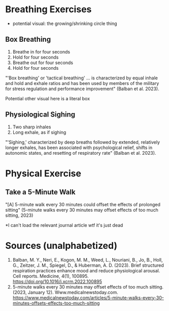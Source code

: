 # Breathing Exercises
- potential visual: the growing/shrinking circle thing

## Box Breathing
1. Breathe in for four seconds
2. Hold for four seconds
3. Breathe out for four seconds
4. Hold for four seconds

"'Box breathing' or 'tactical breathing' ... is characterized by equal inhale and hold and exhale ratios and has been used by members of the military for stress regulation and performance improvement" (Balban et al. 2023).

Potential other visual here is a literal box

## Physiological Sighing
1. Two sharp inhales
2. Long exhale, as if sighing

"'Sighing,' characterized by deep breaths followed by extended, relatively longer exhales, has been associated with psychological relief, shifts in autonomic states, and resetting of respiratory rate" (Balban et al. 2023).

# Physical Exercise
## Take a 5-Minute Walk
"[A] 5-minute walk every 30 minutes could offset the effects of prolonged sitting" (5-minute walks every 30 minutes may offset effects of too much sitting, 2023)

*I can't load the relevant journal article wtf it's just dead


# Sources (unalphabetized)
1. Balban, M. Y., Neri, E., Kogon, M. M., Weed, L., Nouriani, B., Jo, B., Holl, G., Zeitzer, J. M., Spiegel, D., & Huberman, A. D. (2023). Brief structured respiration practices enhance mood and reduce physiological arousal. Cell reports. Medicine, 4(1), 100895. https://doi.org/10.1016/j.xcrm.2022.100895
2. 5-minute walks every 30 minutes may offset effects of too much sitting. (2023, January 12). Www.medicalnewstoday.com. https://www.medicalnewstoday.com/articles/5-minute-walks-every-30-minutes-offsets-effects-too-much-sitting

‌